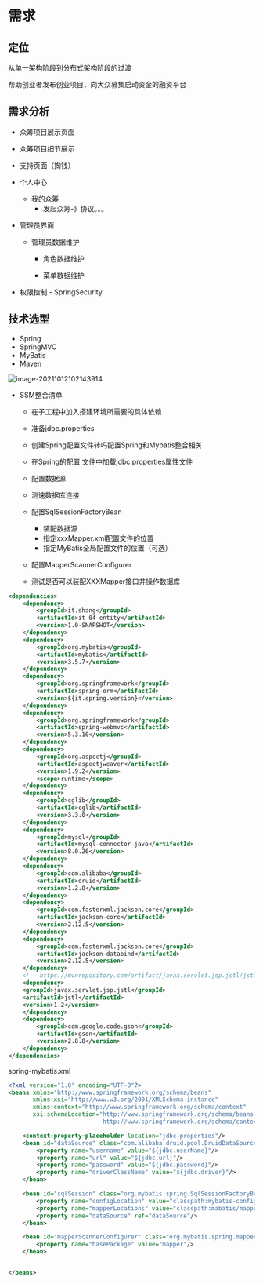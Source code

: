 # 需求

## 定位

从单一架构阶段到分布式架构阶段的过渡

帮助创业者发布创业项目，向大众募集启动资金的融资平台

## 需求分析

- 众筹项目展示页面
- 众筹项目细节展示
- 支持页面（掏钱）
- 个人中心

  - 我的众筹
    - 发起众筹-》协议。。。
- 管理员界面

  - 管理员数据维护

    - 角色数据维护

    - 菜单数据维护
- 权限控制 - SpringSecurity

## 技术选型

- Spring
- SpringMVC
- MyBatis
- Maven

![image-20211012102143914](https://typroa-wolves.oss-cn-hangzhou.aliyuncs.com/img-li/image-20211012102143914.png)

- SSM整合清单

  - 在子工程中加入搭建环境所需要的具体依赖
  - 准备jdbc.properties
  - 创建Spring配置文件转吗配置Spring和Mybatis整合相关
  - 在Spring的配置 文件中加载jdbc.properties属性文件
  - 配置数据源
  - 测速数据库连接
  - 配置SqlSessionFactoryBean
    - 装配数据源
    - 指定xxxMapper.xml配置文件的位置
    - 指定MyBatis全局配置文件的位置（可选）

  - 配置MapperScannerConfigurer
  - 测试是否可以装配XXXMapper接口并操作数据库

```xml
<dependencies>
    <dependency>
        <groupId>it.shang</groupId>
        <artifactId>it-04-entity</artifactId>
        <version>1.0-SNAPSHOT</version>
    </dependency>
    <dependency>
        <groupId>org.mybatis</groupId>
        <artifactId>mybatis</artifactId>
        <version>3.5.7</version>
    </dependency>
    <dependency>
        <groupId>org.springframework</groupId>
        <artifactId>spring-orm</artifactId>
        <version>${it.spring.version}</version>
    </dependency>
    <dependency>
        <groupId>org.springframework</groupId>
        <artifactId>spring-webmvc</artifactId>
        <version>5.3.10</version>
    </dependency>
    <dependency>
        <groupId>org.aspectj</groupId>
        <artifactId>aspectjweaver</artifactId>
        <version>1.9.2</version>
        <scope>runtime</scope>
    </dependency>
    <dependency>
        <groupId>cglib</groupId>
        <artifactId>cglib</artifactId>
        <version>3.3.0</version>
    </dependency>
    <dependency>
        <groupId>mysql</groupId>
        <artifactId>mysql-connector-java</artifactId>
        <version>8.0.26</version>
    </dependency>
    <dependency>
        <groupId>com.alibaba</groupId>
        <artifactId>druid</artifactId>
        <version>1.2.8</version>
    </dependency>
    <dependency>
        <groupId>com.fasterxml.jackson.core</groupId>
        <artifactId>jackson-core</artifactId>
        <version>2.12.5</version>
    </dependency>
    <dependency>
        <groupId>com.fasterxml.jackson.core</groupId>
        <artifactId>jackson-databind</artifactId>
        <version>2.12.5</version>
    </dependency>
    <!-- https://mvnrepository.com/artifact/javax.servlet.jsp.jstl/jstl -->
    <dependency>
    <groupId>javax.servlet.jsp.jstl</groupId>
    <artifactId>jstl</artifactId>
    <version>1.2</version>
    </dependency>
    <dependency>
        <groupId>com.google.code.gson</groupId>
        <artifactId>gson</artifactId>
        <version>2.8.8</version>
    </dependency>
</dependencies>
```

spring-mybatis.xml

```xml
<?xml version="1.0" encoding="UTF-8"?>
<beans xmlns="http://www.springframework.org/schema/beans"
       xmlns:xsi="http://www.w3.org/2001/XMLSchema-instance"
       xmlns:context="http://www.springframework.org/schema/context"
       xsi:schemaLocation="http://www.springframework.org/schema/beans http://www.springframework.org/schema/beans/spring-beans.xsd
                           http://www.springframework.org/schema/context http://www.springframework.org/schema/context/spring-context.xsd ">

    <context:property-placeholder location="jdbc.properties"/>
    <bean id="dataSource" class="com.alibaba.druid.pool.DruidDataSource">
        <property name="username" value="${jdbc.userName}"/>
        <property name="url" value="${jdbc.url}"/>
        <property name="password" value="${jdbc.password}"/>
        <property name="driverClassName" value="${jdbc.driver}"/>
    </bean>

    <bean id="sqlSession" class="org.mybatis.spring.SqlSessionFactoryBean">
        <property name="configLocation" value="classpath:mybatis-config.xml"/>
        <property name="mapperLocations" value="classpath:mabatis/mapper/*Mapper.xml"/>
        <property name="dataSource" ref="dataSource"/>
    </bean>

    <bean id="mapperScannerConfigurer" class="org.mybatis.spring.mapper.MapperScannerConfigurer">
        <property name="basePackage" value="mapper"/>
    </bean>


</beans>
```
